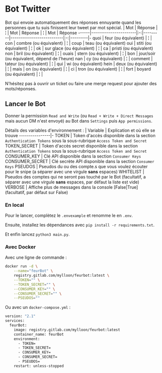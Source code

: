 # Bot Twitter

Bot qui envoie automatiquement des réponses ennuyante quand les personnes que tu suis finissent leur tweet par mot spécial.
| Mot | Réponse               | ¦ | Mot     | Réponse                   | ¦ | Mot     | Réponse
------|-----------------------|:-:|---------|---------------------------|:-:|---------|-
quoi  | feur (ou équivalent)  | ¦ | con     | combre (ou équivalent)    | ¦ | coup    | teau (ou équivalent)
oui   | stiti (ou équivalent) | ¦ | ok      | sur glace (ou équivalent) | ¦ | ca      | pristi (ou équivalent)
non   | bril (ou équivalent)  | ¦ | ouais   | stern (ou équivalent)     | ¦ | bon     | jour/soir (ou équivalent, dépend de l'heure)
nan   | cy (ou équivalent)    | ¦ | comment | tateur (ou équivalent)    | ¦ | qui     | wi (ou équivalent)
hein  | deux (ou équivalent)  | ¦ | mais    | on (ou équivalent)        | ¦ |
ci    | tron (ou équivalent)  | ¦ | fort    | boyard (ou équivalent)    | ¦ |

N'hésitez pas à ouvrir un ticket ou faire une merge request pour ajouter des mots/réponses.

## Lancer le Bot

Donner la permission `Read and Write` (ou `Read + Write + Direct Messages` mais aucun DM n'est envoyé) au Bot dans `Settings` puis `App permissions`.

Détails des variables d'environnement :
| Variable      | Explication et où elle se trouve
----------------|-
TOKEN           | Token d'accès disponible dans la section `Authentication Tokens` sous la sous-rubrique `Access Token and Secret`
TOKEN_SECRET    | Token d'accès secret disponible dans la section `Authentication Tokens` sous la sous-rubrique `Access Token and Secret`
CONSUMER_KEY    | Clé API disponible dans la section `Consumer Keys`
CONSUMER_SECRET | Clé secrète API disponible dans la section `Consumer Keys`
PSEUDOS         | Pseudos du ou des compte.s que vous voulez écouter pour le snipe (a séparer avec une virgule **sans** espaces)
WHITELIST       | Pseudos des comptes qui ne seront pas touché par le Bot (facultatif, a séparer avec une virgule **sans** espaces, par défaut la liste est vide)
VERBOSE         | Affiche plus de messages dans la console [False\|True] (facultatif, par défaut sur False)

### En local

Pour le lancer, complètez le `.envexample` et renomme le en `.env`.

Ensuite, installez les dépendances avec `pip install -r requirements.txt`.

Et enfin lancez `python3 main.py`.

### Avec Docker

Avec une ligne de commande :
```bash
docker run -d \
    --name="feurBot" \
    registry.gitlab.com/mylloon/feurbot:latest \
    --TOKEN="" \
    --TOKEN_SECRET="" \
    --CONSUMER_KEY="" \
    --CONSUMER_SECRET="" \
    --PSEUDOS=""
```
Ou avec un `docker-compose.yml` :
```bash
version: "2.1"
services:
  feurBot:
    image: registry.gitlab.com/mylloon/feurbot:latest
    container_name: feurBot
    environment:
      - TOKEN=
      - TOKEN_SECRET=
      - CONSUMER_KEY=
      - CONSUMER_SECRET=
      - PSEUDOS=
    restart: unless-stopped
```
